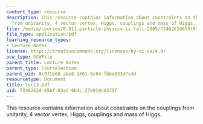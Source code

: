 ```yaml
---
content_type: resource
description: This resource contains information about constraints on the couplings
  from unitarity, 4 vector vertex, Higgs, couplings and mass of Higgs.
file: /media/courses/8-811-particle-physics-ii-fall-2005/7246262d658f03ad9b4c27e919c0575f_lec13.pdf
file_type: application/pdf
learning_resource_types:
- Lecture Notes
license: https://creativecommons.org/licenses/by-nc-sa/4.0/
ocw_type: OCWFile
parent_title: Lecture Notes
parent_type: CourseSection
parent_uid: 8c971b08-abe8-1461-0c04-fbbd833d7c4d
resourcetype: Document
title: lec13.pdf
uid: 7246262d-658f-03ad-9b4c-27e919c0575f
---
```

This resource contains information about constraints on the couplings from unitarity, 4 vector vertex, Higgs, couplings and mass of Higgs.